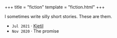 +++
title = "fiction"
template = "fiction.html"
+++

I sometimes write silly short stories. These are them.

- `Jul 2021` · [Kjetil](kjetil)
- `Nov 2020` · The promise
